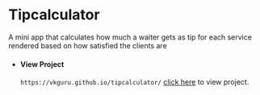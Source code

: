 # Tipcalculator
A mini app that calculates how much a waiter gets as tip for each service rendered based on how satisfied the clients are

- #### View Project 
  `https://vkguru.github.io/tipcalculator/` [click here](https://vkguru.github.io/tipcalculator/) to view project.
